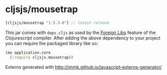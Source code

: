 # cljsjs/mousetrap

[](dependency)
```clojure
[cljsjs/mousetrap "1.5.3-0"] ;; latest release
```
[](/dependency)

This jar comes with `deps.cljs` as used by the [Foreign Libs][flibs] feature
of the Clojurescript compiler. After adding the above dependency to your project
you can require the packaged library like so:

```clojure
(ns application.core
  (:require cljsjs.mousetrap))
```

Externs generated with http://jmmk.github.io/javascript-externs-generator/

[flibs]: https://github.com/clojure/clojurescript/wiki/Packaging-Foreign-Dependencies
